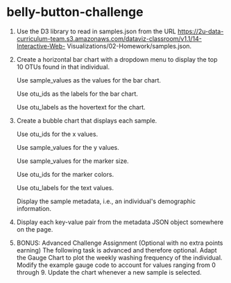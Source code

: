 # belly-button-challenge

1.  Use the D3 library to read in samples.json from the URL https://2u-data-curriculum-team.s3.amazonaws.com/dataviz-classroom/v1.1/14-Interactive-Web-         Visualizations/02-Homework/samples.json.

2.  Create a horizontal bar chart with a dropdown menu to display the top 10 OTUs found in that individual.

      Use sample_values as the values for the bar chart.

      Use otu_ids as the labels for the bar chart.

      Use otu_labels as the hovertext for the chart.
  
 3.  Create a bubble chart that displays each sample.

        Use otu_ids for the x values.

        Use sample_values for the y values.

        Use sample_values for the marker size.

        Use otu_ids for the marker colors.

        Use otu_labels for the text values.
        
        Display the sample metadata, i.e., an individual's demographic information.

4.  Display each key-value pair from the metadata JSON object somewhere on the page.

5.  BONUS: Advanced Challenge Assignment (Optional with no extra points earning)
    The following task is advanced and therefore optional.
    Adapt the Gauge Chart to plot the weekly washing frequency of the individual. Modify the example gauge code to account for values ranging from 0           through 9. Update the chart whenever a new sample is selected.

